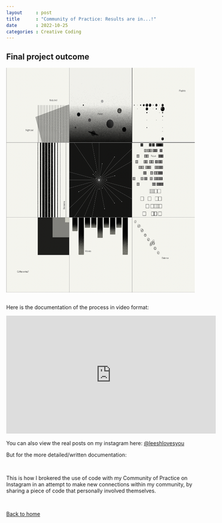 ```yaml
---
layout     : post
title      : "Community of Practice: Results are in...!"
date       : 2022-10-25
categories : Creative Coding
---
```


<h2> Final project outcome </h2>

<img src="/CoP_img/final.png" style="display: block; margin: 0 auto; height:600px"/>

<br>

Here is the documentation of the process in video format:
<iframe width="560" height="315" src="https://www.youtube.com/embed/jRWctgiXcTk" title="YouTube video player" frameborder="0" allow="accelerometer; autoplay; clipboard-write; encrypted-media; gyroscope; picture-in-picture" allowfullscreen></iframe>

You can also view the real posts on my instagram here: <a href="https://www.instagram.com/leeshlovesyou/">@leeshlovesyou</a>

But for the more detailed/written documentation:

<br>

This is how I brokered the use of code with my Community of Practice on Instagram in an attempt to make new connections within my community, by sharing a piece of code that personally involved themselves. 


<br>

<a href="https://elishafitri.github.io/">Back to home</a>
  

